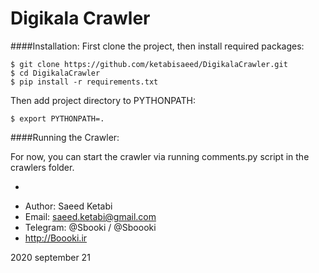# Digikala Crawler

####Installation:
First clone the project, then install required packages:
    
    $ git clone https://github.com/ketabisaeed/DigikalaCrawler.git
    $ cd DigikalaCrawler
    $ pip install -r requirements.txt

Then add project directory to PYTHONPATH:

    $ export PYTHONPATH=.
    
####Running the Crawler:

For now, you can start the crawler via running comments.py script in the crawlers folder.
    
-

* Author: Saeed Ketabi
* Email: saeed.ketabi@gmail.com
* Telegram: @Sbooki / @Sboooki
* http://Boooki.ir

2020 september 21